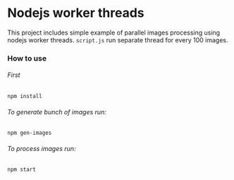 # Nodejs worker threads

This project includes simple example of parallel images processing using nodejs worker threads.
```script.js``` run separate thread for every 100 images.

### How to use
###### First 
```shell
npm install
```
###### To generate bunch of images run:
```shell
npm gen-images
```
###### To process images run:
```shell
npm start
```
